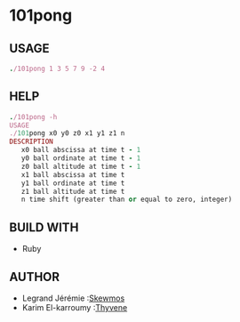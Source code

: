 # 101pong

## USAGE 
```ruby
./101pong 1 3 5 7 9 -2 4
```
## HELP
```ruby 
./101pong -h
USAGE
./101pong x0 y0 z0 x1 y1 z1 n
DESCRIPTION
   x0 ball abscissa at time t - 1
   y0 ball ordinate at time t - 1
   z0 ball altitude at time t - 1
   x1 ball abscissa at time t
   y1 ball ordinate at time t
   z1 ball altitude at time t
   n time shift (greater than or equal to zero, integer)
```
## BUILD WITH
  - Ruby 

## AUTHOR
  - Legrand Jérémie :[Skewmos](https://github.com/Skewmos)
  - Karim El-karroumy :[Thyvene](https://github.com/Thyvene)
